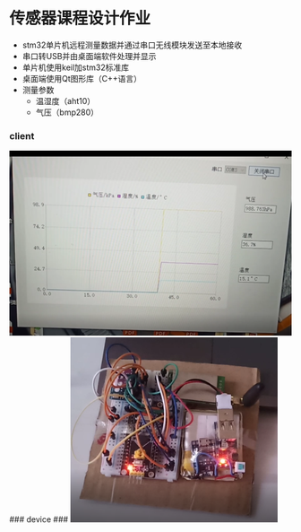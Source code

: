 # 传感器课程设计作业 #
 - stm32单片机远程测量数据并通过串口无线模块发送至本地接收
 - 串口转USB并由桌面端软件处理并显示
 - 单片机使用keil加stm32标准库
 - 桌面端使用Qt图形库（C++语言）
 - 测量参数
 	- 温湿度（aht10）
 	- 气压（bmp280）
### client ###
<img src="./client.PNG" height="330" >
### device ###
<img src="./device.PNG" height="330" >